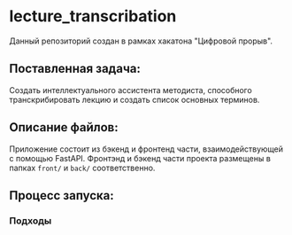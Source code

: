 # lecture_transcribation

Данный репозиторий создан в рамках хакатона "Цифровой прорыв". 

## Поставленная задача:
Создать интеллектуального ассистента методиста, способного транскрибировать лекцию и создать список основных терминов.

## Описание файлов:
Приложение состоит из бэкенд и фронтенд части, взаимодействующей с помощью FastAPI.
Фронтэнд и бэкенд части проекта размещены в папках `front/` и `back/` соответственно.


## Процесс запуска:


### Подходы

